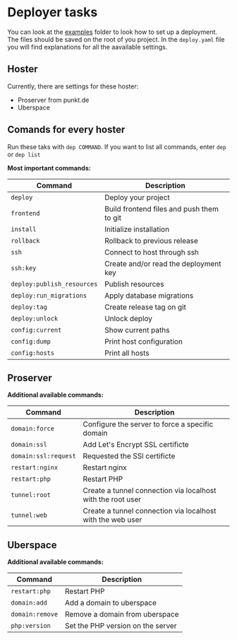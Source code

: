 # Deployer tasks

You can look at the [examples](examples) folder to look how to set up a deployment.
The files should be saved on the root of you project. In the `deploy.yaml` file you will
find explanations for all the aavailable settings.

## Hoster

Currently, there are settings for these hoster:

- Proserver from punkt.de
- Uberspace

## Comands for every hoster

Run these taks with `dep COMMAND`. If you want to list all commands, enter `dep` or `dep list`

**Most important commands:**

| Command                    | Description                               |
| -------------------------- | ----------------------------------------- |
| `deploy`                   | Deploy your project                       |
| `frontend`                 | Build frontend files and push them to git |
| `install`                  | Initialize installation                   |
| `rollback`                 | Rollback to previous release              |
| `ssh`                      | Connect to host through ssh               |
| `ssh:key`                  | Create and/or read the deployment key     |
| `deploy:publish_resources` | Publish resources                         |
| `deploy:run_migrations`    | Apply database migrations                 |
| `deploy:tag`               | Create release tag on git                 |
| `deploy:unlock`            | Unlock deploy                             |
| `config:current`           | Show current paths                        |
| `config:dump`              | Print host configuration                  |
| `config:hosts`             | Print all hosts                           |

## Proserver

**Additional available commands:**

| Command              | Description                                                 |
| -------------------- | ----------------------------------------------------------- |
| `domain:force`       | Configure the server to force a specific domain             |
| `domain:ssl`         | Add Let's Encrypt SSL certificte                            |
| `domain:ssl:request` | Requested the SSl certificte                                |
| `restart:nginx`      | Restart nginx                                               |
| `restart:php`        | Restart PHP                                                 |
| `tunnel:root`        | Create a tunnel connection via localhost with the root user |
| `tunnel:web`         | Create a tunnel connection via localhost with the web user  |

## Uberspace

**Additional available commands:**

| Command         | Description                       |
| --------------- | --------------------------------- |
| `restart:php`   | Restart PHP                       |
| `domain:add`    | Add a domain to uberspace         |
| `domain:remove` | Remove a domain from uberspace    |
| `php:version`   | Set the PHP version on the server |
